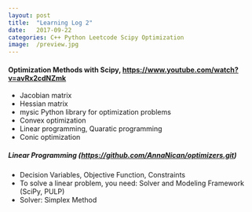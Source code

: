 ```yaml
---
layout: post
title:  "Learning Log 2"
date:   2017-09-22 
categories: C++ Python Leetcode Scipy Optimization
image:  /preview.jpg
---
```

#### Optimization Methods with Scipy, https://www.youtube.com/watch?v=avRx2cdNZmk
- Jacobian matrix
- Hessian matrix
- mysic Python library for optimization problems
- Convex optimization
- Linear programming, Quaratic programming
- Conic optimization 

##### Linear Programming (https://github.com/AnnaNican/optimizers.git)
- Decision Variables, Objective Function, Constraints
- To solve a linear problem, you need: Solver and Modeling Framework (SciPy, PULP)
- Solver: Simplex Method





